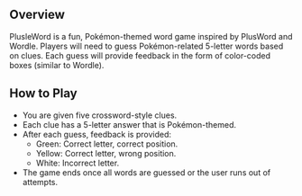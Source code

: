 ## Overview

PlusleWord is a fun, Pokémon-themed word game inspired by PlusWord and Wordle. Players will need to guess Pokémon-related 5-letter words based on clues. Each guess will provide feedback in the form of color-coded boxes (similar to Wordle).

## How to Play

- You are given five crossword-style clues.
- Each clue has a 5-letter answer that is Pokémon-themed.
- After each guess, feedback is provided:
  - Green: Correct letter, correct position.
  - Yellow: Correct letter, wrong position.
  - White: Incorrect letter.
- The game ends once all words are guessed or the user runs out of attempts.

